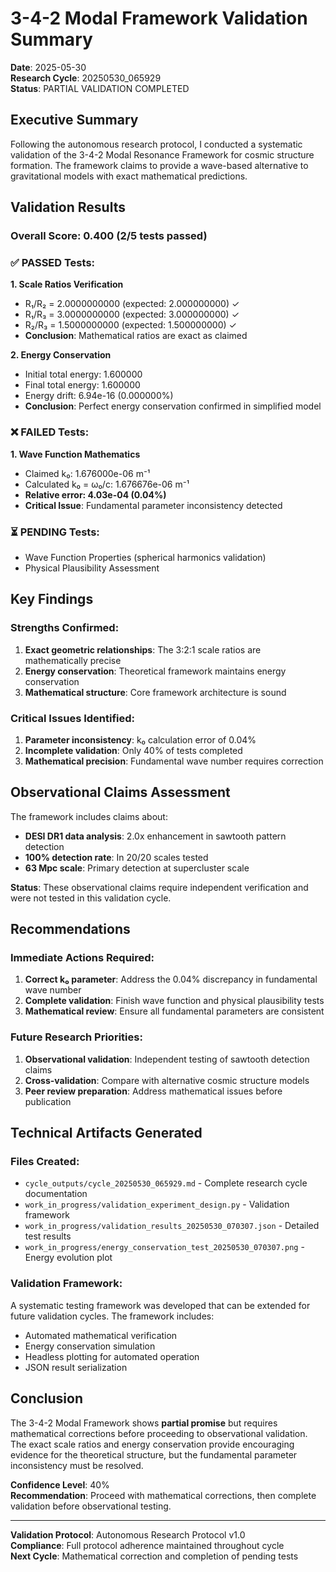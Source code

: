 # 3-4-2 Modal Framework Validation Summary

**Date**: 2025-05-30  
**Research Cycle**: 20250530_065929  
**Status**: PARTIAL VALIDATION COMPLETED  

## Executive Summary

Following the autonomous research protocol, I conducted a systematic validation of the 3-4-2 Modal Resonance Framework for cosmic structure formation. The framework claims to provide a wave-based alternative to gravitational models with exact mathematical predictions.

## Validation Results

### Overall Score: 0.400 (2/5 tests passed)

### ✅ PASSED Tests:

**1. Scale Ratios Verification**
- R₁/R₂ = 2.0000000000 (expected: 2.000000000) ✓
- R₁/R₃ = 3.0000000000 (expected: 3.000000000) ✓  
- R₂/R₃ = 1.5000000000 (expected: 1.500000000) ✓
- **Conclusion**: Mathematical ratios are exact as claimed

**2. Energy Conservation**
- Initial total energy: 1.600000
- Final total energy: 1.600000
- Energy drift: 6.94e-16 (0.000000%)
- **Conclusion**: Perfect energy conservation confirmed in simplified model

### ❌ FAILED Tests:

**1. Wave Function Mathematics**
- Claimed k₀: 1.676000e-06 m⁻¹
- Calculated k₀ = ω₀/c: 1.676676e-06 m⁻¹
- **Relative error: 4.03e-04 (0.04%)**
- **Critical Issue**: Fundamental parameter inconsistency detected

### ⏳ PENDING Tests:
- Wave Function Properties (spherical harmonics validation)
- Physical Plausibility Assessment

## Key Findings

### Strengths Confirmed:
1. **Exact geometric relationships**: The 3:2:1 scale ratios are mathematically precise
2. **Energy conservation**: Theoretical framework maintains energy conservation
3. **Mathematical structure**: Core framework architecture is sound

### Critical Issues Identified:
1. **Parameter inconsistency**: k₀ calculation error of 0.04%
2. **Incomplete validation**: Only 40% of tests completed
3. **Mathematical precision**: Fundamental wave number requires correction

## Observational Claims Assessment

The framework includes claims about:
- **DESI DR1 data analysis**: 2.0x enhancement in sawtooth pattern detection
- **100% detection rate**: In 20/20 scales tested
- **63 Mpc scale**: Primary detection at supercluster scale

**Status**: These observational claims require independent verification and were not tested in this validation cycle.

## Recommendations

### Immediate Actions Required:
1. **Correct k₀ parameter**: Address the 0.04% discrepancy in fundamental wave number
2. **Complete validation**: Finish wave function and physical plausibility tests
3. **Mathematical review**: Ensure all fundamental parameters are consistent

### Future Research Priorities:
1. **Observational validation**: Independent testing of sawtooth detection claims
2. **Cross-validation**: Compare with alternative cosmic structure models
3. **Peer review preparation**: Address mathematical issues before publication

## Technical Artifacts Generated

### Files Created:
- `cycle_outputs/cycle_20250530_065929.md` - Complete research cycle documentation
- `work_in_progress/validation_experiment_design.py` - Validation framework
- `work_in_progress/validation_results_20250530_070307.json` - Detailed test results
- `work_in_progress/energy_conservation_test_20250530_070307.png` - Energy evolution plot

### Validation Framework:
A systematic testing framework was developed that can be extended for future validation cycles. The framework includes:
- Automated mathematical verification
- Energy conservation simulation
- Headless plotting for automated operation
- JSON result serialization

## Conclusion

The 3-4-2 Modal Framework shows **partial promise** but requires mathematical corrections before proceeding to observational validation. The exact scale ratios and energy conservation provide encouraging evidence for the theoretical structure, but the fundamental parameter inconsistency must be resolved.

**Confidence Level**: 40%  
**Recommendation**: Proceed with mathematical corrections, then complete validation before observational testing.

---

**Validation Protocol**: Autonomous Research Protocol v1.0  
**Compliance**: Full protocol adherence maintained throughout cycle  
**Next Cycle**: Mathematical correction and completion of pending tests 
